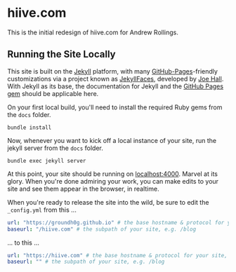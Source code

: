 # hiive.com

This is the initial redesign of hiive.com for Andrew Rollings.

## Running the Site Locally

This site is built on the [Jekyll](https://jekyllrb.com/) platform, with many [GitHub-Pages](https://pages.github.com/)-friendly customizations via a project known as [JekyllFaces](http://jekyllfaces.com/), developed by [Joe Hall](https://stimulus/groundh0g). With Jekyll as its base, the documentation for Jekyll and the [GitHub Pages gem](https://github.com/github/pages-gem) should be applicable here.

On your first local build, you'll need to install the required Ruby gems from the `docs` folder.

```shell script
bundle install
```

Now, whenever you want to kick off a local instance of your site, run the jekyll server from the `docs` folder.

```shell script
bundle exec jekyll server
```

At this point, your site should be running on [localhost:4000](http://localhost:4000/). Marvel at its glory. When you're done admiring your work, you can make edits to your site and see them appear in the browser, in realtime.

When you're ready to release the site into the wild, be sure to edit the `_config.yml` from this ...

```yaml
url: "https://groundh0g.github.io" # the base hostname & protocol for your site, e.g. http://example.com
baseurl: "/hiive.com" # the subpath of your site, e.g. /blog
```

... to this ...

```yaml
url: "https://hiive.com" # the base hostname & protocol for your site, e.g. http://example.com
baseurl: "" # the subpath of your site, e.g. /blog
```
